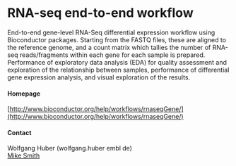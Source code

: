 # RNA-seq end-to-end workflow
End-to-end gene-level RNA-Seq differential expression workflow using Bioconductor packages. Starting from the FASTQ files, these are aligned to the reference genome, and a count matrix which tallies the number of RNA-seq reads/fragments within each gene for each sample is prepared. Performance of exploratory data analysis (EDA) for quality assessment and exploration of the relationship between samples, performance of differential gene expression analysis, and visual exploration of the results.

#### Homepage
[http://www.bioconductor.org/help/workflows/rnaseqGene/](http://www.bioconductor.org/help/workflows/rnaseqGene/)

#### Contact
Wolfgang Huber (wolfgang.huber <at> embl <dot> de)<br/>
[Mike Smith](http://congo.embl.de/hd-hub/mike-smith/)

